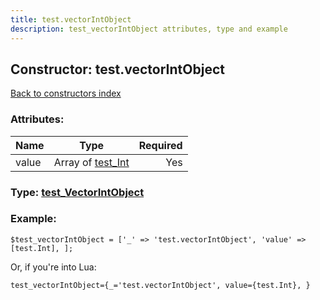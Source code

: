 ```yaml
---
title: test.vectorIntObject
description: test_vectorIntObject attributes, type and example
---
```

## Constructor: test.vectorIntObject  
[Back to constructors index](index.md)



### Attributes:

| Name     |    Type       | Required |
|----------|:-------------:|---------:|
|value|Array of [test\_Int](../constructors/test_Int.md) | Yes|



### Type: [test\_VectorIntObject](../types/test_VectorIntObject.md)


### Example:

```
$test_vectorIntObject = ['_' => 'test.vectorIntObject', 'value' => [test.Int], ];
```  

Or, if you're into Lua:  


```
test_vectorIntObject={_='test.vectorIntObject', value={test.Int}, }

```


